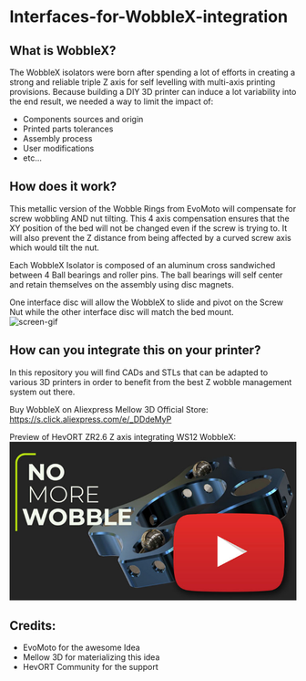 # Interfaces-for-WobbleX-integration

## What is WobbleX?
The WobbleX isolators were born after spending a lot of efforts in creating a strong and reliable triple Z axis for self levelling with multi-axis printing provisions.
Because building a DIY 3D printer can induce a lot variability into the end result, we needed a way to limit the impact of:
- Components sources and origin
- Printed parts tolerances
- Assembly process
- User modifications 
- etc...

## How does it work?
This metallic version of the Wobble Rings from EvoMoto will compensate for screw wobbling AND nut tilting.  This 4 axis compensation ensures that the XY position of the bed will not be changed even if the screw is trying to.  It will also prevent the Z distance from being affected by a curved screw axis which would tilt the nut.

Each WobbleX Isolator is composed of an aluminum cross sandwiched between 4 Ball bearings and roller pins. The ball bearings will self center and retain themselves on the assembly using disc magnets.

One interface disc will allow the WobbleX to slide and pivot on the Screw Nut while the other interface disc will match the bed mount.  
![screen-gif](./Pictures/WobbleX_Gif12fps.gif)

## How can you integrate this on your printer?
In this repository you will find CADs and STLs that can be adapted to various 3D printers in order to benefit from the best Z wobble management system out there.

Buy WobbleX on Aliexpress Mellow 3D Official Store: https://s.click.aliexpress.com/e/_DDdeMyP

Preview of HevORT ZR2.6 Z axis integrating WS12 WobbleX:
[![Video](/Pictures/YT_ZR2.6_Preview.jpg)](https://www.youtube.com/watch?v=mLhklORNFBQ)

## Credits:
- EvoMoto for the awesome Idea
- Mellow 3D for materializing this idea
- HevORT Community for the support


